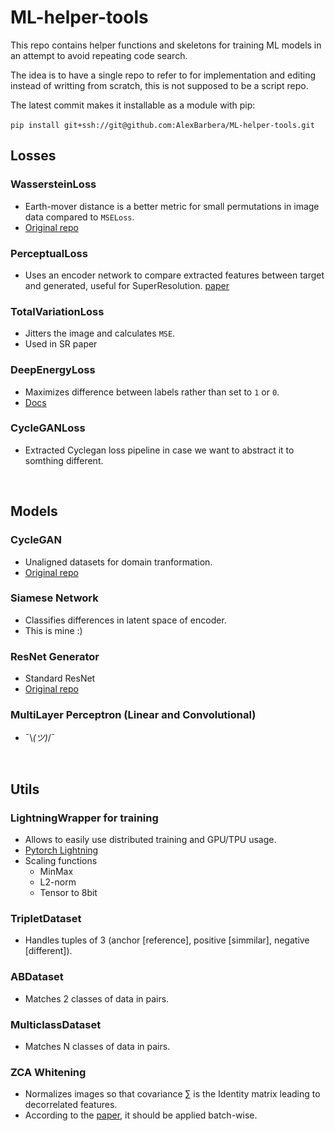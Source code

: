 # ML-helper-tools

This repo contains helper functions and skeletons for training ML models in an attempt to avoid repeating code search.

The idea is to have a single repo to refer to for implementation and editing instead of writting from scratch, this is not supposed to be a script repo.

The latest commit makes it installable as a module with pip:

`pip install git+ssh://git@github.com:AlexBarbera/ML-helper-tools.git`
&nbsp;

## Losses
 ### **WassersteinLoss**
   - Earth-mover distance is a better metric for small permutations in image data compared to `MSELoss`.
   - [Original repo](https://github.com/jeanfeydy/geomloss/)


 ### **PerceptualLoss**
   - Uses an encoder network to compare extracted features between target and generated, useful for SuperResolution. [paper](https://arxiv.org/pdf/1609.04802v5)


 ### **TotalVariationLoss**
   - Jitters the image and calculates `MSE`.
   - Used in SR paper


 ### **DeepEnergyLoss**
   - Maximizes difference between labels rather than set to `1` or `0`.
   - [Docs](https://uvadlc-notebooks.readthedocs.io/en/latest/tutorial_notebooks/tutorial8/Deep_Energy_Models.html)


 ### **CycleGANLoss**
   - Extracted Cyclegan loss pipeline in case we want to abstract it to somthing different.

&nbsp;

## Models
 ### **CycleGAN**
   - Unaligned datasets for domain tranformation.
   - [Original repo](https://github.com/junyanz/pytorch-CycleGAN-and-pix2pix/)


 ### **Siamese Network**
   - Classifies differences in latent space of encoder.
   - This is mine :)


 ### **ResNet Generator**
   - Standard ResNet
   - [Original repo](https://github.com/junyanz/pytorch-CycleGAN-and-pix2pix/)



 ### **MultiLayer Perceptron** (Linear and Convolutional)
   - ¯\\_(ツ)_/¯

&nbsp;

## Utils
 ### LightningWrapper for training
   - Allows to easily use distributed training and GPU/TPU usage.
   - [Pytorch Lightning](https://lightning.ai/docs/pytorch/stable/starter/introduction.html)
   - Scaling functions
     - MinMax
     - L2-norm
     - Tensor to 8bit


 ### **TripletDataset**
   - Handles tuples of 3 (anchor [reference], positive [simmilar], negative [different]).


 ### **ABDataset**
   - Matches 2 classes of data in pairs.


 ### **MulticlassDataset**
   - Matches N classes of data in pairs.


 ### **ZCA Whitening**
   - Normalizes images so that covariance $`\sum`$ is the Identity matrix leading to decorrelated features.
   - According to the [paper](https://arxiv.org/pdf/1804.08450v1), it should be applied batch-wise.
